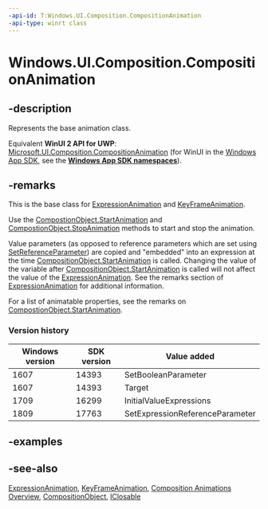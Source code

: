 ```yaml
---
-api-id: T:Windows.UI.Composition.CompositionAnimation
-api-type: winrt class
---
```


<!-- Class syntax.
public class CompositionAnimation : Windows.UI.Composition.CompositionObject, Windows.UI.Composition.ICompositionAnimation, Windows.UI.Composition.ICompositionAnimation2, Windows.UI.Composition.ICompositionAnimationBase
-->

# Windows.UI.Composition.CompositionAnimation

## -description
Represents the base animation class.

Equivalent **WinUI 2 API for UWP**: [Microsoft.UI.Composition.CompositionAnimation](/windows/winui/api/microsoft.ui.composition.compositionanimation) (for WinUI in the [Windows App SDK](/windows/apps/windows-app-sdk/), see the **[Windows App SDK namespaces](/windows/windows-app-sdk/api/winrt/)**).

## -remarks

This is the base class for [ExpressionAnimation](expressionanimation.md) and [KeyFrameAnimation](keyframeanimation.md).

Use the [CompostionObject.StartAnimation](compositionobject_startanimation_709050842.md) and [CompostionObject.StopAnimation](compositionobject_stopanimation_1075337060.md) methods to start and stop the animation.

Value parameters (as opposed to reference parameters which are set using [SetReferenceParameter](compositionanimation_setreferenceparameter_486390519.md)) are copied and "embedded" into an expression at the time [CompositionObject.StartAnimation](compositionobject_startanimation_709050842.md) is called. Changing the value of the variable after [CompositionObject.StartAnimation](compositionobject_startanimation_709050842.md) is called will not affect the value of the [ExpressionAnimation](expressionanimation.md). See the remarks section of [ExpressionAnimation](expressionanimation.md) for additional information.

For a list of animatable properties, see the remarks on [CompostionObject.StartAnimation](compositionobject_startanimation_709050842.md).

### Version history

| Windows version | SDK version | Value added |
| -- | -- | -- |
| 1607 | 14393 | SetBooleanParameter |
| 1607 | 14393 | Target |
| 1709 | 16299 | InitialValueExpressions |
| 1809 | 17763 | SetExpressionReferenceParameter |

## -examples

## -see-also

[ExpressionAnimation](expressionanimation.md), [KeyFrameAnimation](keyframeanimation.md), [Composition Animations Overview](/windows/uwp/composition/composition-animation), [CompositionObject](compositionobject.md), [IClosable](../windows.foundation/iclosable.md)
